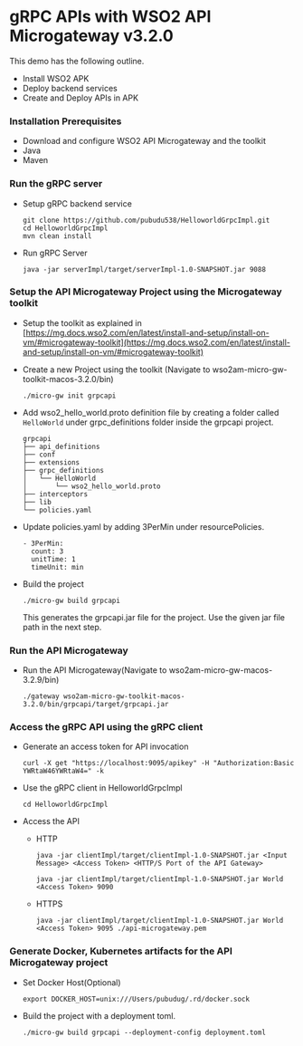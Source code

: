 # gRPC APIs with WSO2 API Microgateway v3.2.0

This demo has the following outline.
- Install WSO2 APK
- Deploy backend services
- Create and Deploy APIs in APK

### Installation Prerequisites

- Download and configure WSO2 API Microgateway and the toolkit
- Java
- Maven

### Run the gRPC server

- Setup gRPC backend service

   ```
   git clone https://github.com/pubudu538/HelloworldGrpcImpl.git
   cd HelloworldGrpcImpl
   mvn clean install
   ```

- Run gRPC Server

   ```
   java -jar serverImpl/target/serverImpl-1.0-SNAPSHOT.jar 9088
   ```

### Setup the API Microgateway Project using the Microgateway toolkit


- Setup the toolkit as explained in [https://mg.docs.wso2.com/en/latest/install-and-setup/install-on-vm/#microgateway-toolkit](https://mg.docs.wso2.com/en/latest/install-and-setup/install-on-vm/#microgateway-toolkit)

- Create a new Project using the toolkit (Navigate to wso2am-micro-gw-toolkit-macos-3.2.0/bin)

   ```
   ./micro-gw init grpcapi
   ```

- Add wso2_hello_world.proto definition file by creating a folder called `HelloWorld` under grpc_definitions folder inside the grpcapi project.

   ```
   grpcapi
   ├── api_definitions
   ├── conf
   ├── extensions
   ├── grpc_definitions
   │   └── HelloWorld
   │       └── wso2_hello_world.proto
   ├── interceptors
   ├── lib
   └── policies.yaml
   ```

- Update policies.yaml by adding 3PerMin under resourcePolicies.

   ```
   - 3PerMin:
     count: 3
     unitTime: 1
     timeUnit: min
   ```

- Build the project 

   ```
   ./micro-gw build grpcapi
   ```

   This generates the grpcapi.jar file for the project. Use the given jar file path in the next step.

### Run the API Microgateway

- Run the API Microgateway(Navigate to wso2am-micro-gw-macos-3.2.9/bin)

   ```
   ./gateway wso2am-micro-gw-toolkit-macos-3.2.0/bin/grpcapi/target/grpcapi.jar
   ```

### Access the gRPC API using the gRPC client

- Generate an access token for API invocation

   ```
   curl -X get "https://localhost:9095/apikey" -H "Authorization:Basic YWRtaW46YWRtaW4=" -k
   ```

- Use the gRPC client in HelloworldGrpcImpl 

   ```
   cd HelloworldGrpcImpl
   ```

- Access the API

   - HTTP

      ```
      java -jar clientImpl/target/clientImpl-1.0-SNAPSHOT.jar <Input Message> <Access Token> <HTTP/S Port of the API Gateway>

      java -jar clientImpl/target/clientImpl-1.0-SNAPSHOT.jar World <Access Token> 9090
      ```

   - HTTPS

      ```
      java -jar clientImpl/target/clientImpl-1.0-SNAPSHOT.jar World <Access Token> 9095 ./api-microgateway.pem
      ```

### Generate Docker, Kubernetes artifacts for the API Microgateway project

- Set Docker Host(Optional)

   ```
   export DOCKER_HOST=unix:///Users/pubudug/.rd/docker.sock
   ```

- Build the project with a deployment toml.

   ```
   ./micro-gw build grpcapi --deployment-config deployment.toml
   ```
